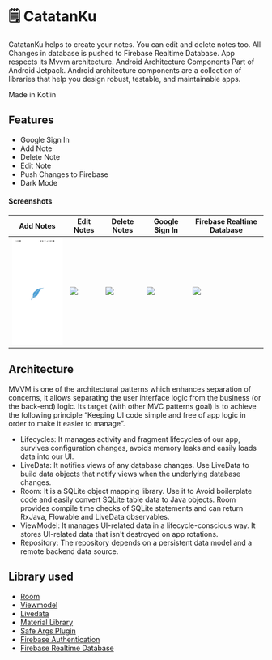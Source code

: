 # 🗒 CatatanKu

CatatanKu helps to create your notes. You can edit and delete notes too. All Changes in database is pushed to Firebase Realtime Database.
App respects its Mvvm architecture. Android Architecture Components Part of Android Jetpack.
Android architecture components are a collection of libraries that help you design robust, testable, and maintainable apps.

Made in Kotlin

## Features
- Google Sign In
- Add Note
- Delete Note
- Edit Note
- Push Changes to Firebase
- Dark Mode

<h4>Screenshots</h4>
<table>
<thead>
<tr>
<th align="center">Add Notes</th>
<th align="center">Edit Notes</th>
<th align="center">Delete Notes</th>
    <th align="center">Google Sign In</th>
    <th align="center">Firebase Realtime Database</th>
</tr>
</thead>
<tbody>
<tr>
<td> <img src="screenshot/Screenshot_20220103-010939_CatatanKu.jpg" width="150" ></td>
<td> <img src="app/src/main/res/drawable/edit2.gif" width="150" ></td>
<td> <img src="app/src/main/res/drawable/delete.gif" width="150" ></td>
    <td> <img src="app/src/main/res/drawable/Screenshot_2020-02-24-14-09-33-108_com.languagexx.simplenotes.jpg" width="150"</td>
        <td> <img src="app/src/main/res/drawable/Screenshot 2020-02-24 at 2.57.09 PM.png" width="150" ></td>

</tr>
</tbody>
</table>

## Architecture
MVVM is one of the architectural patterns which enhances separation of concerns, it allows separating the user interface logic from the business (or the back-end) logic. Its target (with other MVC patterns goal) is to achieve the following principle “Keeping UI code simple and free of app logic in order to make it easier to manage”.

- Lifecycles: It manages activity and fragment lifecycles of our app, survives configuration changes, avoids memory leaks and easily loads data into our UI.
- LiveData: It notifies views of any database changes. Use LiveData to build data objects that notify views when the underlying database changes.
- Room: It is a SQLite object mapping library. Use it to Avoid boilerplate code and easily convert SQLite table data to Java objects. Room provides compile time checks of SQLite statements and can return RxJava, Flowable and LiveData observables.
- ViewModel: It manages UI-related data in a lifecycle-conscious way. It stores UI-related data that isn't destroyed on app rotations.
- Repository: The repository depends on a persistent data model and a remote backend data source.

## Library used
- [Room](https://developer.android.com/topic/libraries/architecture/room)
- [Viewmodel](https://developer.android.com/topic/libraries/architecture/viewmodel)
- [Livedata](https://developer.android.com/topic/libraries/architecture/livedata)
- [Material Library](https://material.io/develop/android/docs/getting-started/)
- [Safe Args Plugin](https://developer.android.com/guide/navigation/navigation-pass-data)
- [Firebase Authentication](https://firebase.google.com/docs/auth/?gclid=CjwKCAiAhc7yBRAdEiwAplGxXxl-B9A4ZbUFSdwERC9l-8m5z4Ln74f8gn0PN7fl0D_Ljw321cBXNhoCDwYQAvD_BwE)
- [Firebase Realtime Database](https://firebase.google.com/docs/database)